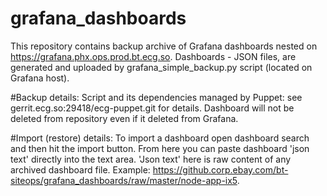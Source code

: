 # grafana_dashboards

This repository contains backup archive of Grafana dashboards nested on https://grafana.phx.ops.prod.bt.ecg.so.
Dashboards - JSON files, are generated and uploaded by grafana_simple_backup.py script (located on Grafana host).

#Backup details:
Script and its dependencies managed by Puppet: see gerrit.ecg.so:29418/ecg-puppet.git for details.
Dashboard will not be deleted from repository even if it deleted from Grafana.

#Import (restore) details:
To import a dashboard open dashboard search and then hit the import button.
From here you can paste dashboard 'json text' directly into the text area.
'Json text' here is raw content of any archived dashboard file.
Example: https://github.corp.ebay.com/bt-siteops/grafana_dashboards/raw/master/node-app-ix5.

